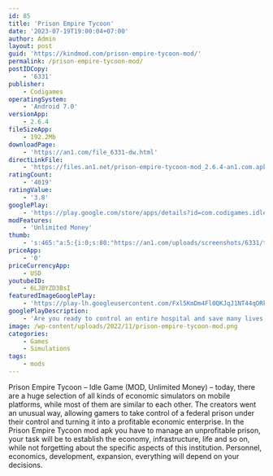 ```yaml
---
id: 85
title: 'Prison Empire Tycoon'
date: '2023-07-19T19:00:04+07:00'
author: Admin
layout: post
guid: 'https://kindmod.com/prison-empire-tycoon-mod/'
permalink: /prison-empire-tycoon-mod/
postIDCopy:
    - '6331'
publisher:
    - Codigames
operatingSystem:
    - 'Android 7.0'
versionApp:
    - 2.6.4
fileSizeApp:
    - 192.2Mb
downloadPage:
    - 'https://an1.com/file_6331-dw.html'
directLinkFile:
    - 'https://files.an1.net/prison-empire-tycoon-mod_2.6.4-an1.com.apk'
ratingCount:
    - '4019'
ratingValue:
    - '3.8'
googlePlay:
    - 'https://play.google.com/store/apps/details?id=com.codigames.idle.hospital.empire.tycoon'
modFeatures:
    - 'Unlimited Money'
thumb:
    - 's:465:"a:5:{i:0;s:80:"https://an1.com/uploads/screenshots/6331/thumbs/prison-empire-tycoon-190799.webp";i:1;s:80:"https://an1.com/uploads/screenshots/6331/thumbs/prison-empire-tycoon-669668.webp";i:2;s:80:"https://an1.com/uploads/screenshots/6331/thumbs/prison-empire-tycoon-773794.webp";i:3;s:79:"https://an1.com/uploads/screenshots/6331/thumbs/prison-empire-tycoon-17885.webp";i:4;s:80:"https://an1.com/uploads/screenshots/6331/thumbs/prison-empire-tycoon-398544.webp";}";'
priceApp:
    - '0'
priceCurrencyApp:
    - USD
youtubeID:
    - 6LJBYZD3BsI
featuredImageGooglePlay:
    - 'https://play-lh.googleusercontent.com/Fxl5KmDm4Fl0QKJqJ1NT44qORk0XkWS6yxi9DuhTzf_daWGoiSnCWQeTQWmdkO2mVNk'
googlePlayDescription:
    - 'Are you ready to control an entire hospital and save many lives in your city?Take on the responsibility and manage all the departments to keep your patients alive and healthy while making your business profitable!.Learn from your own experience and become one of the most renowned hospital managers in the world! Upgrade the hospital areas, deal with the needs of your patients, and offer them the best possible medical assistance!.'
image: /wp-content/uploads/2022/11/prison-empire-tycoon-mod.png
categories:
    - Games
    - Simulations
tags:
    - mods
---
```


Prison Empire Tycoon – Idle Game (MOD, Unlimited Money) – today, there are a huge selection of all kinds of economic simulators on mobile platforms, while most of them are similar to each other. The creators went an unusual way, allowing gamers to take control of a federal prison under their control and turning it into a profitable economic enterprise. In the Prison Empire Tycoon mod apk you have to manage an unprofitable prison, your task will be to establish the economy, infrastructure, life and so on, while not forgetting about the specific aspects of this institution. Personnel, economics, development, expansion, everything will depend on your decisions.